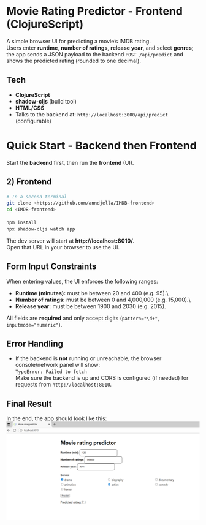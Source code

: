 # Movie Rating Predictor - Frontend (ClojureScript)

A simple browser UI for predicting a movie’s IMDB rating.  
Users enter **runtime**, **number of ratings**, **release year**, and select **genres**; the app sends a JSON payload to the backend `POST /api/predict` and shows the predicted rating (rounded to one decimal).

## Tech

- **ClojureScript** 
- **shadow-cljs** (build tool)
- **HTML/CSS** 
- Talks to the backend at: `http://localhost:3000/api/predict` (configurable)

# Quick Start - Backend then Frontend

Start the **backend** first, then run the **frontend** (UI).

## 2) Frontend

```bash
# In a second terminal
git clone <https://github.com/anndjella/IMDB-frontend>
cd <IMDB-frontend>

npm install
npx shadow-cljs watch app
```
The dev server will start at **http://localhost:8010/**.\
    Open that URL in your browser to use the UI.

## Form Input Constraints

When entering values, the UI enforces the following ranges:

-   **Runtime (minutes):** must be between 20 and 400 (e.g. 95).\
-   **Number of ratings:** must be between 0 and 4,000,000
    (e.g. 15,000).\
-   **Release year:** must be between 1900 and 2030 (e.g. 2015).

All fields are **required** and only accept digits (`pattern="\d+"`,
`inputmode="numeric"`).

## Error Handling

-   If the backend is **not** running or unreachable, the browser
    console/network panel will show:\
    `TypeError: Failed to fetch`\
    Make sure the backend is up and CORS is configured (if needed) for
    requests from `http://localhost:8010`.


## Final Result

In the end, the app should look like this:
![final app look](public/final.png)